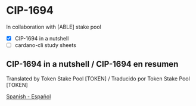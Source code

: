 # CIP-1694

In collaboration with [ABLE] stake pool

- [x] CIP-1694 in a nutshell
- [ ] cardano-cli study sheets

## CIP-1694 in a nutshell / CIP-1694 en resumen
Translated by Token Stake Pool [TOKEN] / Traducido por Token Stake Pool [TOKEN]

[Spanish - Español](https://github.com/tokenstakepool/CIP-1694/blob/main/CIP-1694_in_a_Nutshell%20(Spanish).pdf)




